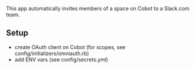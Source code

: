 This app automatically invites members of a space on Cobot to a Slack.com team.

## Setup

* create OAuth client on Cobot (for scopes, see config/initializers/omniauth.rb)
*  add ENV vars (see config/secrets.yml)
